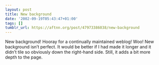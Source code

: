 ```yaml
---
layout: post
title: New background
date: '2002-09-19T05:43:47+01:00'
tags: []
tumblr_url: https://aftnn.org/post/47973386038/new-background
---
```

<p>New background! Hooray for a continually maintained weblog! Woo! New background isn&rsquo;t perfect. It would be better if I had made it longer and it didn&rsquo;t tile so obviously down the right-hand side. Still, it adds a bit more depth to the page.</p>

